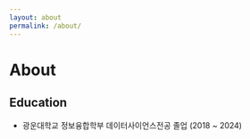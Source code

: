```yaml
---
layout: about
permalink: /about/
---
```


# About 
<!--author-->
## Education
- 광운대학교 정보융합학부 데이터사이언스전공 졸업 (2018 ~ 2024)